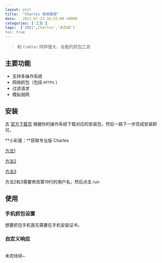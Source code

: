```yaml
---
layout: post
title:  "Charles 使用教程"
date:   2021-07-23 16:25:00 +0800
categories: ['工具']
tags:  ['2021',Charles','未完成']
toc: true
---
```


> 和 `fiddler` 同样强大、全能的抓包工具



## 主要功能

- 支持多操作系统
- 网络抓包（包括 `HTTPS` )
- 过滤请求
- 模拟弱网

## 安装

去 <a href='https://www.charlesproxy.com/download/' target="_blank">官方下载页</a> 根据你的操作系统下载对应的安装包，然后一路下一步完成安装即可。

**小彩蛋：**获取专业版 Charles

<a href='https://www.zzzmode.com/mytools/charles/' target="_blank">方法1</a>

<a href='https://goplay.space/#3K2iuH9cREz' target="_blank">方法2</a>

<a href='https://goplay.tools/snippet/3K2iuH9cREz' target="_blank">方法3</a>

方法2和3需要修改第19行的用户名，然后点击 run

## 使用

### 手机抓包设置

想要抓包手机首先需要在手机安装证书，

### 自定义响应

<br>
未完待续~